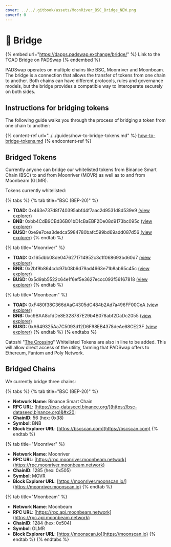 ```yaml
---
cover: ../../.gitbook/assets/MoonRiver_BSC_Bridge_NEW.png
coverY: 0
---
```


# 🌉 Bridge

{% embed url="https://dapps.padswap.exchange/bridge/" %}
Link to the TOAD Bridge on PADSwap
{% endembed %}

PADSwap operates on multiple chains like BSC, Moonriver and Moonbeam. The bridge is a connection that allows the transfer of tokens from one chain to another. Both chains can have different protocols, rules and governance models, but the bridge provides a compatible way to interoperate securely on both sides.

## Instructions for bridging tokens

The following guide walks you through the process of bridging a token from one chain to another:

{% content-ref url="../../guides/how-to-bridge-tokens.md" %}
[how-to-bridge-tokens.md](../../guides/how-to-bridge-tokens.md)
{% endcontent-ref %}

## Bridged Tokens

Currently anyone can bridge our whitelisted tokens from Binance Smart Chain (BSC) to and from Moonriver (MOVR) as well as to and from Moonbeam (GLMR).

Tokens currently whitelisted:

{% tabs %}
{% tab title="BSC (BEP-20)" %}
* **TOAD:** 0x463e737d8f740395abf44f7aac2d9531d8d539e9 [(view explorer)](https://bscscan.com/token/0x463e737d8f740395abf44f7aac2d9531d8d539e9)
* **BNB:** 0xbb4CdB9CBd36B01bD1cBaEBF2De08d9173bc095c [(view explorer)](https://bscscan.com/token/0xbb4CdB9CBd36B01bD1cBaEBF2De08d9173bc095c)
* **BUSD:** 0xe9e7cea3dedca5984780bafc599bd69add087d56 [(view explorer)](https://bscscan.com/token/0xe9e7cea3dedca5984780bafc599bd69add087d56)
{% endtab %}

{% tab title="Moonriver" %}
* **TOAD:** 0x165dbb08de0476271714952c3c1f068693bd60d7 [(view explorer)](https://moonriver.moonscan.io/token/0x165dbb08de0476271714952c3c1f068693bd60d7)
* **BNB:** 0x2bf9b864cdc97b08b6d79ad4663e71b8ab65c45c [(view explorer)](https://moonriver.moonscan.io/token/0x2bf9b864cdc97b08b6d79ad4663e71b8ab65c45c)
* **BUSD:** 0x5d9ab5522c64e1f6ef5e3627eccc093f56167818 [(view explorer)](https://moonriver.moonscan.io/token/0x5d9ab5522c64e1f6ef5e3627eccc093f56167818)
{% endtab %}

{% tab title="Moonbeam" %}
* **TOAD:** 0xF480f38C366dAaC4305dC484b2Ad7a496FF00CeA [(view explorer)](https://blockscout.moonbeam.network/tokens/0xF480f38C366dAaC4305dC484b2Ad7a496FF00CeA)
* **BNB:** 0xc9BAA8cfdDe8E328787E29b4B078abf2DaDc2055 [(view explorer)](https://blockscout.moonbeam.network/tokens/0xc9BAA8cfdDe8E328787E29b4B078abf2DaDc2055)
* **BUSD:** 0xA649325Aa7C5093d12D6F98EB4378deAe68CE23F [(view explorer)](https://blockscout.moonbeam.network/tokens/0xA649325Aa7C5093d12D6F98EB4378deAe68CE23F)
{% endtab %}
{% endtabs %}

Catoshi "[The Crossing](https://the-crossing.io)" Whitelisted Tokens are also in line to be added. This will allow direct access of the utility, farming that PADSwap offers to Ethereum, Fantom and Poly Network.

## Bridged Chains

We currently bridge three chains:

{% tabs %}
{% tab title="BSC (BEP-20)" %}
* **Network Name**: Binance Smart Chain
* **RPC URL**: [https://bsc-dataseed.binance.org/](https://bsc-dataseed.binance.org)&#x20;
* **ChainID**: 56 (hex: 0x38)
* **Symbol**: BNB
* **Block Explorer URL**: [https://bscscan.com](https://bscscan.com)
{% endtab %}

{% tab title="Moonriver" %}
* **Network Name**: Moonriver
* **RPC URL**: [https://rpc.moonriver.moonbeam.network](https://rpc.moonriver.moonbeam.network)
* **ChainID**: 1285 (hex: 0x505)
* **Symbol**: MOVR
* **Block Explorer URL**: [https://moonriver.moonscan.io/](https://moonriver.moonscan.io)
{% endtab %}

{% tab title="Moonbeam" %}
* **Network Name**: Moonbeam
* **RPC URL**: [https://rpc.api.moonbeam.network](https://rpc.api.moonbeam.network)
* **ChainID**: 1284 (hex: 0x504)
* **Symbol**: GLMR
* **Block Explorer URL**: [https://moonscan.io](https://moonscan.io)
{% endtab %}
{% endtabs %}

